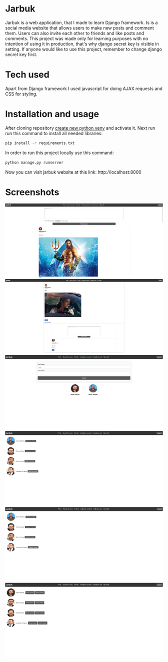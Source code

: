 # Jarbuk
Jarbuk is a web application, that I made to learn Django framework. Is is a social media website that allows users to make new posts and comment them. Users can also invite each other to friends and like posts and comments. This project was made only for learning purposes with no intention of using it in production, that's why django secret key is visible in setting. If anyone would like to use this project, remember to change django secret key first.

# Tech used
Apart from Django framework I used javascript for doing AJAX requests and CSS for styling.

# Installation and usage
After cloning repository [create new python venv](https://docs.python.org/3/library/venv.html) and activate it. Next run run this command to install all needed libraries:
```bash
pip install -r requirements.txt
```
In order to run this project locally use this command:
```bash
python manage.py runserver
```
Now you can visit jarbuk website at this link: http://localhost:8000

# Screenshots
![](showcase_screens/posts_feed.png)
![](showcase_screens/post_detail.png)
![](showcase_screens/users_search.png)
![](showcase_screens/friends.png)
![](showcase_screens/invitations_sent.png)
![](showcase_screens/invitations_received.png)

